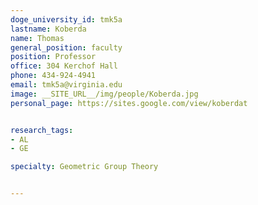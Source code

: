 ```yaml
---
doge_university_id: tmk5a
lastname: Koberda
name: Thomas
general_position: faculty
position: Professor
office: 304 Kerchof Hall
phone: 434-924-4941
email: tmk5a@virginia.edu
image: __SITE_URL__/img/people/Koberda.jpg
personal_page: https://sites.google.com/view/koberdat


research_tags:
- AL
- GE

specialty: Geometric Group Theory


---
```

